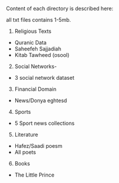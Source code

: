 
Content of each directory is described here:

all txt files contains 1-5mb.

1) Religious Texts
- Quranic Data
- Saheefeh Sajjadiah
- Kitab Tawheed (osool)

2) Social Networks-
- 3 social network dataset

3) Financial Domain
- News/Donya eghtesd

4) Sports
- 5 Sport news collections

5) Literature
- Hafez/Saadi poesm
- All poets

6) Books
- The Little Prince
